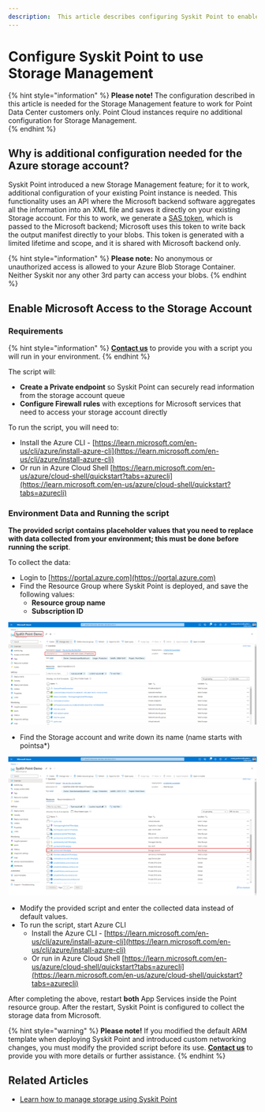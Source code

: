 ```yaml
---
description:  This article describes configuring Syskit Point to enable the Storage Management feature.
---
```


# Configure Syskit Point to use Storage Management 

{% hint style="information" %}
**Please note!** 
The configuration described in this article is needed for the Storage Management feature to work for Point Data Center customers only.
Point Cloud instances require no additional configuration for Storage Management.  
{% endhint %}

## Why is additional configuration needed for the Azure storage account? 

Syskit Point introduced a new Storage Management feature; for it to work, additional configuration of your existing Point instance is needed. This functionality uses an API where the Microsoft backend software aggregates all the information into an XML file and saves it directly on your existing Storage account. For this to work, we generate a [SAS token](https://learn.microsoft.com/en-us/azure/storage/common/storage-sas-overview), which is passed to the Microsoft backend; Microsoft uses this token to write back the output manifest directly to your blobs. This token is generated with a limited lifetime and scope, and it is shared with Microsoft backend only.

{% hint style="information" %}
**Please note:** No anonymous or unauthorized access is allowed to your Azure Blob Storage Container. Neither Syskit nor any other 3rd party can access your blobs. 
{% endhint %}

## Enable Microsoft Access to the Storage Account  

### Requirements

{% hint style="information" %}
**[Contact us](https://support.syskit.com/hc/en-us)** to provide you with a script you will run in your environment.
{% endhint %}

The script will:
* **Create a Private endpoint** so Syskit Point can securely read information from the storage account queue 
* **Configure Firewall rules** with exceptions for Microsoft services that need to access your storage account directly 

To run the script, you will need to:
* Install the Azure CLI - [https://learn.microsoft.com/en-us/cli/azure/install-azure-cli](https://learn.microsoft.com/en-us/cli/azure/install-azure-cli)
* Or run in Azure Cloud Shell [https://learn.microsoft.com/en-us/azure/cloud-shell/quickstart?tabs=azurecli](https://learn.microsoft.com/en-us/azure/cloud-shell/quickstart?tabs=azurecli)

### Environment Data and Running the script

**The provided script contains placeholder values that you need to replace with data collected from your environment; this must be done before running the script**. 

To collect the data:
* Login to [https://portal.azure.com](https://portal.azure.com)
* Find the Resource Group where Syskit Point is deployed, and save the following values: 
    * **Resource group name** 
    * **Subscription ID**

![Resource Group](../.gitbook/assets/configure-storage-management-subscription-id.png)

* Find the Storage account and write down its name (name starts with pointsa*)

![Storage Account](../.gitbook/assets/configure-storage-management-storage-account.png)

* Modify the provided script and enter the collected data instead of default values.
* To run the script, start Azure CLI 
   * Install the Azure CLI - [https://learn.microsoft.com/en-us/cli/azure/install-azure-cli](https://learn.microsoft.com/en-us/cli/azure/install-azure-cli)
   * Or run in Azure Cloud Shell [https://learn.microsoft.com/en-us/azure/cloud-shell/quickstart?tabs=azurecli](https://learn.microsoft.com/en-us/azure/cloud-shell/quickstart?tabs=azurecli)

After completing the above, restart **both** App Services inside the Point resource group. After the restart, Syskit Point is configured to collect the storage data from Microsoft. 

{% hint style="warning" %}
**Please note!** If you modified the default ARM template when deploying Syskit Point and introduced custom networking changes, you must modify the provided script before its use.
**[Contact us](https://support.syskit.com/hc/en-us)** to provide you with more details or further assistance.
{% endhint %}

## Related Articles

* [Learn how to manage storage using Syskit Point](../reporting/storage-management/storage-management.md)